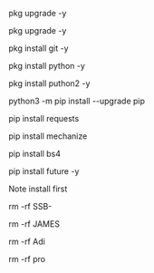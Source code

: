 pkg upgrade -y 

 pkg upgrade -y 

 pkg install git -y 

 pkg install python -y

 pkg install puthon2 -y 

 python3 -m pip install --upgrade pip 

 pip install requests 

 pip install mechanize 

 pip install bs4 

 pip install future -y

 Note install first

 

 rm -rf SSB-

 rm -rf JAMES

 rm -rf Adi

 rm -rf pro

